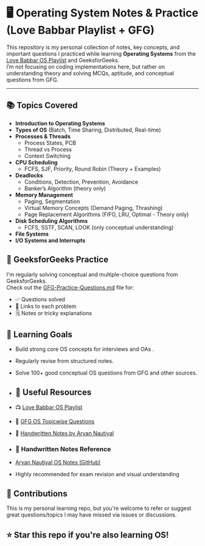 # 🖥️ Operating System Notes & Practice (Love Babbar Playlist + GFG)

This repository is my personal collection of notes, key concepts, and important questions I practiced while learning **Operating Systems** from the [Love Babbar OS Playlist](https://www.youtube.com/playlist?list=PLDzeHZWIZsTryvtXdMr6rPh4IDexB5NIA) and GeeksforGeeks.  
I’m not focusing on coding implementations here, but rather on understanding theory and solving MCQs, aptitude, and conceptual questions from GFG.

---

## 📚 Topics Covered

- **Introduction to Operating Systems**
- **Types of OS** (Batch, Time Sharing, Distributed, Real-time)
- **Processes & Threads**
  - Process States, PCB
  - Thread vs Process
  - Context Switching
- **CPU Scheduling**
  - FCFS, SJF, Priority, Round Robin (Theory + Examples)
- **Deadlocks**
  - Conditions, Detection, Prevention, Avoidance
  - Banker’s Algorithm (theory only)
- **Memory Management**
  - Paging, Segmentation
  - Virtual Memory Concepts (Demand Paging, Thrashing)
  - Page Replacement Algorithms (FIFO, LRU, Optimal - Theory only)
- **Disk Scheduling Algorithms**
  - FCFS, SSTF, SCAN, LOOK (only conceptual understanding)
- **File Systems**
- **I/O Systems and Interrupts**


## 🧠 GeeksforGeeks Practice

I'm regularly solving conceptual and multiple-choice questions from GeeksforGeeks.  
Check out the [GFG-Practice-Questions.md](./GFG-Practice-Questions.md) file for:

- ✅ Questions solved
- 🔗 Links to each problem
- 🗒️ Notes or tricky explanations


## 🧾 Learning Goals

- Build strong core OS concepts for interviews and OAs .
- Regularly revise from structured notes.
- Solve 100+ good conceptual OS questions from GFG and other sources.

- ## 📌 Useful Resources

- 📺 [Love Babbar OS Playlist](https://www.youtube.com/playlist?list=PLDzeHZWIZsTryvtXdMr6rPh4IDexB5NIA)
- 🧠 [GFG OS Topicwise Questions](https://practice.geeksforgeeks.org/explore/?category%5B%5D=Operating%20Systems&page=1)
-  📝 [Handwritten Notes by Aryan Nautiyal](https://github.com/AryanNautiyal/OS)

-  ### 📝 Handwritten Notes Reference
- [Aryan Nautiyal OS Notes (GitHub)](https://github.com/AryanNautiyal/OS)
- Highly recommended for exam revision and visual understanding


## 🙌 Contributions

This is my personal learning repo, but you're welcome to refer or suggest great questions/topics I may have missed via issues or discussions.

## ⭐ Star this repo if you're also learning OS!
